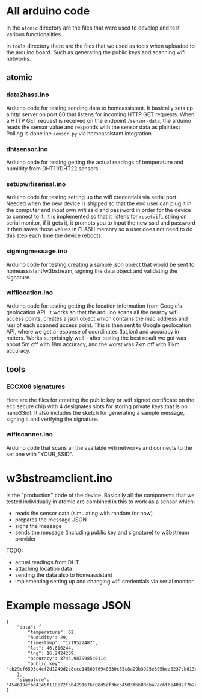 # All arduino code
In the `atomic` directory are the files that were used to develop and test various functionalities.

In `tools` directory there are the files that we used as tools when uploaded to the arduino board. Such as generating the public keys and scanning wifi networks.

## atomic

### data2hass.ino
Arduino code for testing sending data to homeassistant.
It basically sets up a http server on port 80 that listens for incoming HTTP GET requests.
When a HTTP GET request is received on the endpoint `/sensor-data`, the arduino reads the sensor value and responds with the sensor data as plaintext
Polling is done ine `sensor.py` via homeassistant integration

### dhtsensor.ino
Arduino code for testing getting the actual readings of temperature and humidity from DHT11/DHT22 sensors.

### setupwifiserisal.ino
Arduino code for testing setting up the wifi credentials via serial port.
Needed when the new device is shipped so that the end user can plug it in the computer and input own wifi ssid and password in order for the device to connect to it.
It is implemented so that it listens for `resetwifi` string on serial monitor, if it gets it, it prompts you to input the new ssid and password
It then saves those values in FLASH memory so a user does not need to do this step each time the device reboots.

### signingmessage.ino
Arduino code for testing creating a sample json object that would be sent to homeassistant/w3bstream, signing the data object and validating the signature.

### wifilocation.ino
Arduino code for testing getting the location information from Google's geolocation API.
It works so that the arduino scans all the nearby wifi access points, creates a json object which contains the mac address and rssi of each scanned access point.
This is then sent to Google geolocation API, where we get a response of coordinates (lat,lon) and accuracy in meters. 
Works surprisingly well - after testing the best result we got was about 5m off with 18m accuracy, and the worst was 7km off with 11km accuracy.

## tools

### ECCX08 signatures
Here are the files for creating the public key or self signed certificate on the ecc secure chip with 4 designates slots for storing private keys that is on nano33iot.
It also includes the sketch for generating a sample message, signing it and verifying the signature.

### wifiscanner.ino
Arduino code that scans all the available wifi networks and connects to the set one with "YOUR_SSID".

# w3bstreamclient.ino
Is the "production" code of the device. Basically all the components that we tested individually in atomic are combined in this to work as a sensor which:
- reads the sensor data (simulating with random for now)
- prepares the message JSON
- signs the message
- sends the message (including public key and signature) to w3bstream provider

TODO:
- actual readings from DHT
- attaching location data
- sending the data also to homeassistant
- implementing setting up and changing wifi credentials via serial monitor

# Example message JSON

```
{
    "data": {
        "temperature": 62,
        "humidity": 29,
        "timestamp": "1719522487",
        "lat": 46.610244,
        "lng": 16.2424239,
        "accuracy": 8744.983998540114
        "public_key": "cb29cf6593c4cf2d1249d2c8cce1456076948830c55c8a29b3925e305bca8237cb013ccb972b9017909a459a3fe65455fa95ee3cea7c6f62a5b77bb1626bacf2"
    },
    "signature": "454619efbd4145f110e72f5b4291676c08d5ef3bc54503f6680dba7ec6f6e40d2f7b2c16b9cc42ac510cf94d4b8c1c38f2321f732ca05991e79203439cd429c0"
}
```